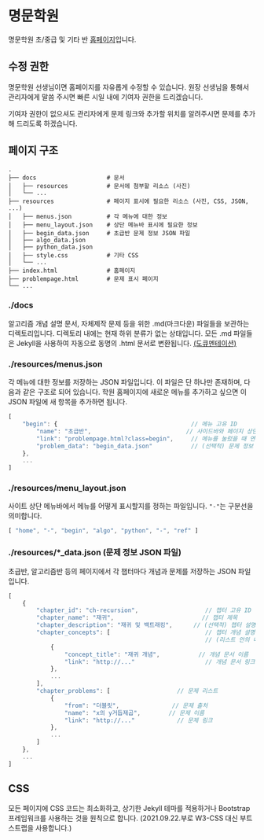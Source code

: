 # 명문학원

명문학원 초/중급 및 기타 반 [홈페이지](https://doodle0.github.io/mmac/)입니다.

## 수정 권한

명문학원 선생님이면 홈페이지를 자유롭게 수정할 수 있습니다. 원장 선생님을 통해서 관리자에게 말씀 주시면 빠른 시일 내에 기여자 권한을 드리겠습니다.

기여자 권한이 없으셔도 관리자에게 문제 링크와 추가할 위치를 알려주시면 문제를 추가해 드리도록 하겠습니다.

## 페이지 구조

```
.
├── docs                    # 문서
│   ├── resources           # 문서에 첨부할 리소스 (사진)
│   └── ...
├── resources               # 페이지 표시에 필요한 리소스 (사진, CSS, JSON, ...)
│   ├── menus.json          # 각 메뉴에 대한 정보
│   ├── menu_layout.json    # 상단 메뉴바 표시에 필요한 정보
│   ├── begin_data.json     # 초급반 문제 정보 JSON 파일
│   ├── algo_data.json
│   ├── python_data.json
│   ├── style.css           # 기타 CSS
│   └── ...
├── index.html              # 홈페이지
├── problempage.html        # 문제 표시 페이지
└── ...
```

### ./docs

알고리즘 개념 설명 문서, 자체제작 문제 등을 위한 .md(마크다운) 파일들을 보관하는 디렉토리입니다. 디렉토리 내에는 현재 하위 분류가 없는 상태입니다.
모든 .md 파일들은 Jekyll을 사용하여 자동으로 동명의 .html 문서로 변환됩니다. [(도큐멘테이션)](https://docs.github.com/en/github/working-with-github-pages/setting-up-a-github-pages-site-with-jekyll)

### ./resources/menus.json

각 메뉴에 대한 정보를 저장하는 JSON 파일입니다. 이 파일은 단 하나만 존재하며, 다음과 같은 구조로 되어 있습니다. 학원 홈페이지에 새로운 메뉴를 추가하고 싶으면 이 JSON 파일에 새 항목을 추가하면 됩니다.

```js
[
    "begin": {                                      // 메뉴 고유 ID
        "name": "초급반",                           // 사이드바와 페이지 상단에 표시되는 메뉴 이름
        "link": "problempage.html?class=begin",     // 메뉴를 눌렀을 때 연결되는 링크
        "problem_data": "begin_data.json"           // (선택적) 문제 정보 JSON 파일명
    },
    ...
]
```

### ./resources/menu_layout.json

사이트 상단 메뉴바에서 메뉴를 어떻게 표시할지를 정하는 파일입니다. `"-"`는 구분선을 의미합니다.

```js
[ "home", "-", "begin", "algo", "python", "-", "ref" ]
```

### ./resources/*_data.json (문제 정보 JSON 파일)

초급반, 알고리즘반 등의 페이지에서 각 챕터마다 개념과 문제를 저장하는 JSON 파일입니다.

```js
[
    {
        "chapter_id": "ch-recursion",                   // 챕터 고유 ID
        "chapter_name": "재귀",                         // 챕터 제목
        "chapter_description": "재귀 및 백트래킹",      // (선택적) 챕터 설명
        "chapter_concepts": [                           // 챕터 개념 설명 문서 리스트
                                                        // (리스트 안의 내용물은 선택적)
            {
                "concept_title": "재귀 개념",           // 개념 문서 이름
                "link": "http://..."                    // 개념 문서 링크
            },
            ...
        ],
        "chapter_problems": [                   // 문제 리스트
            {
                "from": "더블릿",               // 문제 출처
                "name": "x의 y거듭제곱",        // 문제 이름
                "link": "http://..."            // 문제 링크
            },
            ...
        ]
    },
    ...
]
```

## CSS

모든 페이지에 CSS 코드는 최소화하고, 상기한 Jekyll 테마를 적용하거나 Bootstrap 프레임워크를 사용하는 것을 원칙으로 합니다. (2021.09.22.부로 W3-CSS 대신 부트스트랩을 사용합니다.)
